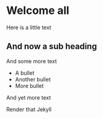 # Welcome all

Here is a little text

## And now a sub heading

And some more text 

-  A bullet
- Another bullet
- More bullet

And yet more text


Render that Jekyll





